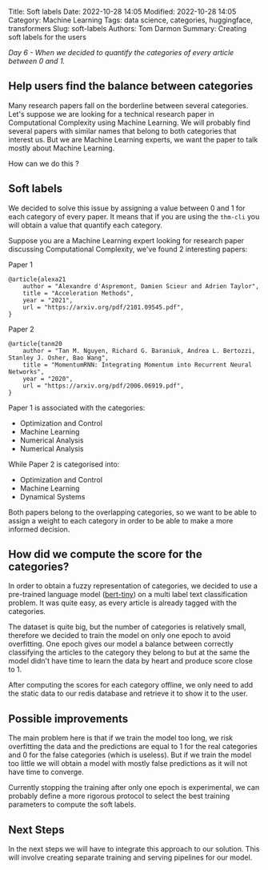 Title: Soft labels
Date: 2022-10-28 14:05
Modified: 2022-10-28 14:05
Category: Machine Learning
Tags: data science, categories, huggingface, transformers
Slug: soft-labels
Authors: Tom Darmon
Summary: Creating soft labels for the users

_Day 6  - When we decided to quantify the categories of every article between 0 and 1._

## Help users find the balance between categories

Many research papers fall on the borderline between several categories. Let's suppose we are looking for a technical research paper in Computational Complexity using Machine Learning. We will probably find several papers with similar names that belong to both categories that interest us. But we are Machine Learning experts, we want the paper to talk mostly about Machine Learning.

How can we do this ?

## Soft labels

We decided to solve this issue by assigning a value between 0 and 1 for each category of every paper. It means that if you are using the `thm-cli` you will obtain a value that quantify each category.

Suppose you are a Machine Learning expert looking for research paper discussing Computational Complexity, we've found 2 interesting papers:

Paper 1

```
@article{alexa21
    author = "Alexandre d'Aspremont, Damien Scieur and Adrien Taylor",
    title = "Acceleration Methods",
    year = "2021",
    url = "https://arxiv.org/pdf/2101.09545.pdf",
}
```

Paper 2

```
@article{tanm20
    author = "Tan M. Nguyen, Richard G. Baraniuk, Andrea L. Bertozzi, Stanley J. Osher, Bao Wang",
    title = "MomentumRNN: Integrating Momentum into Recurrent Neural Networks",
    year = "2020",
    url = "https://arxiv.org/pdf/2006.06919.pdf",
}
```

Paper 1 is associated with the categories:
* Optimization and Control
* Machine Learning
* Numerical Analysis
* Numerical Analysis

While Paper 2 is categorised into:
* Optimization and Control
* Machine Learning
* Dynamical Systems

Both papers belong to the overlapping categories, so we want to be able to assign a weight to each category in order to be able to make a more informed decision.


## How did we compute the score for the categories?


In order to obtain a fuzzy representation of categories, we decided to use a pre-trained language model ([bert-tiny](https://huggingface.co/prajjwal1/bert-tiny)) on a multi label text classification problem. It was quite easy, as every article is already tagged with the categories.

The dataset is quite big, but the number of categories is relatively small, therefore we decided to train the model on only one epoch to avoid overfitting. One epoch gives our model a balance between correctly classifying the articles to the category they belong to but at the same the model didn't have time to learn the data by heart and produce score close to 1.

After computing the scores for each category offline, we only need to add the static data to our redis database and retrieve it to show it to the user.

## Possible improvements

The main problem here is that if we train the model too long, we risk overfitting the data and the predictions are equal to 1 for the real categories and 0 for the false categories (which is useless). But if we train the model too little we will obtain a model with mostly false predictions as it will not have time to converge.

Currently stopping the training after only one epoch is experimental, we can probably define a more rigorous protocol to select the best training parameters to compute the soft labels.

## Next Steps

In the next steps we will have to integrate this approach to our solution. This will involve creating separate training and serving pipelines for our model.